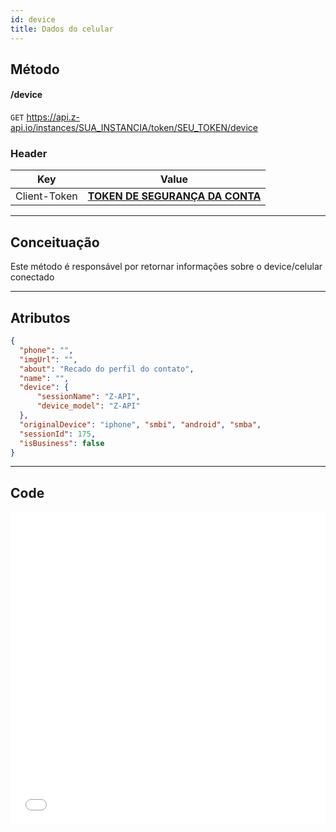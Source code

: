 ```yaml
---
id: device
title: Dados do celular
---
```


## Método

#### /device

`GET` https://api.z-api.io/instances/SUA_INSTANCIA/token/SEU_TOKEN/device

### Header

|      Key       |            Value            |
| :------------: |     :-----------------:     |
|  Client-Token  | **[TOKEN DE SEGURANÇA DA CONTA](../security/client-token)** |

---

## Conceituação

Este método é responsável por retornar informações sobre o device/celular conectado

---

## Atributos

```json
{
  "phone": "",
  "imgUrl": "",
  "about": "Recado do perfil do contato",
  "name": "",
  "device": {
      "sessionName": "Z-API",
      "device_model": "Z-API"
  },
  "originalDevice": "iphone", "smbi", "android", "smba", 
  "sessionId": 175,
  "isBusiness": false
}
```

---

## Code

<iframe src="//api.apiembed.com/?source=https://raw.githubusercontent.com/Z-API/z-api-docs/main/json-examples/device.json&targets=all" frameborder="0" scrolling="no" width="100%" height="500px" seamless></iframe>
